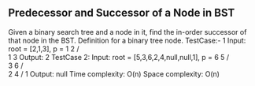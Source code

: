 Predecessor and Successor of a Node in BST
-------------------------------------------
Given a binary search tree and a node in it, find the in-order successor of that node in the BST.
Definition for a binary tree node.
TestCase:- 1
Input: root = [2,1,3], p = 1
   2
  / \
 1   3
Output: 2
TestCase 2:
Input: root = [5,3,6,2,4,null,null,1], p = 6
        5
       / \
      3   6
     / \
    2   4
   /
  1
Output: null
Time complexity: O(n)
Space complexity: O(n)
